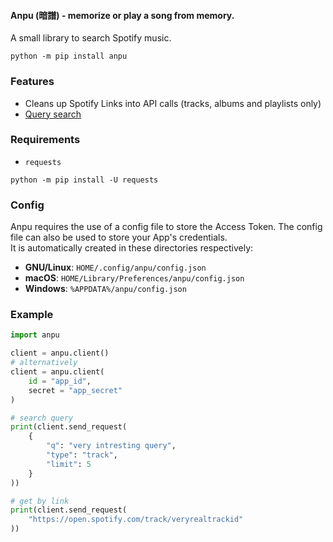 #### Anpu (暗譜) - memorize or play a song from memory. 

A small library to search Spotify music.  
```
python -m pip install anpu
```

### Features
* Cleans up Spotify Links into API calls (tracks, albums and playlists only)
* [Query search](https://developer.spotify.com/documentation/web-api/reference/#/operations/search)

### Requirements
* `requests`
```
python -m pip install -U requests
```

### Config
Anpu requires the use of a config file to store the Access Token. The config file can also be used to store your App's credentials.  
It is automatically created in these directories respectively:
* **GNU/Linux**: `HOME/.config/anpu/config.json`
* **macOS**: `HOME/Library/Preferences/anpu/config.json`
* **Windows**: `%APPDATA%/anpu/config.json`

### Example
```py
import anpu

client = anpu.client()
# alternatively
client = anpu.client(
    id = "app_id",
    secret = "app_secret"
)

# search query
print(client.send_request(
    {
        "q": "very intresting query",
        "type": "track",
        "limit": 5
    }
))

# get by link
print(client.send_request(
    "https://open.spotify.com/track/veryrealtrackid"
))
```
